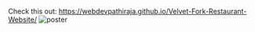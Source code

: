 Check this out: https://webdevpathiraja.github.io/Velvet-Fork-Restaurant-Website/
![poster](https://github.com/user-attachments/assets/748711ab-f0ec-434f-a0cc-fb21672c4748)
